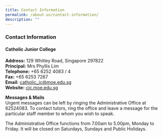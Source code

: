 ```yaml
---
title: Contact Information
permalink: /about-us/contact-information/
description: ""
---
```

### **Contact Information**
#### **Catholic Junior College**
**Address:**	129 Whitley Road, Singapore 297822<br>
**Principal:**	Mrs Phyllis Lim<br>
**Telephone:**	+65 6252 4083 / 4<br>
**Fax:** 	+65 6253 7267<br>
**Email:**	[catholic_jc@moe.edu.sg](mailto:catholic_jc@moe.edu.sg)<br>
**Website:** 	[cjc.moe.edu.sg](cjc.moe.edu.sg)

**Messages & Mails**<br>
Urgent messages can be left by ringing the Administrative Office at 62524083. To contact tutors, ring the office and leave a message for the particular staff member to whom you wish to speak.

The Administrative Office functions from 7.00am to 5.00pm, Monday to Friday. It will be closed on Saturdays, Sundays and Public Holidays.

